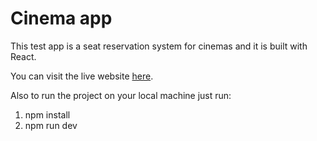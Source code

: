 # Cinema app

This test app is a seat reservation system for cinemas and it is built with React.

You can visit the live website [here](https://cinema-web-app.netlify.app/).

Also to run the project on your local machine just run:
1. npm install
2. npm run dev
